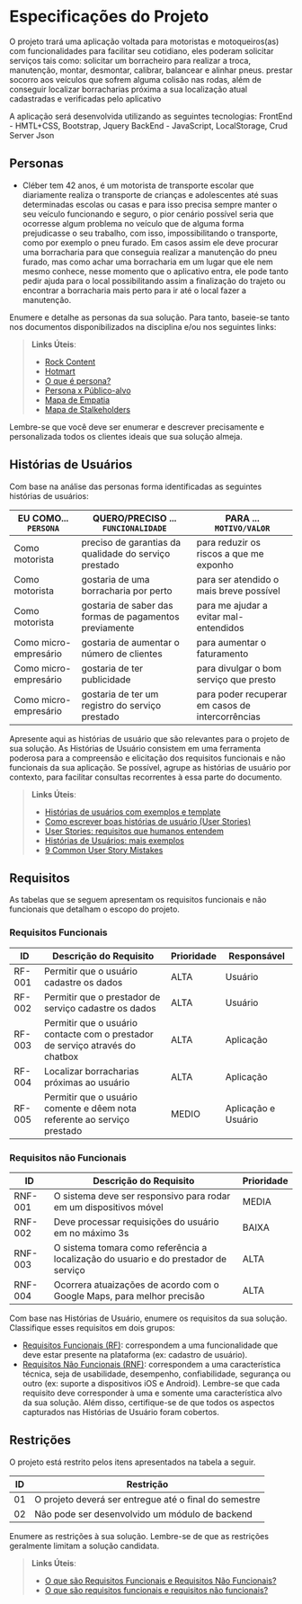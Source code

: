# Especificações do Projeto

O projeto trará uma aplicação voltada para motoristas e motoqueiros(as) com funcionalidades para facilitar seu cotidiano, eles poderam solicitar serviços tais como: solicitar um borracheiro para realizar a troca, manutenção, montar, desmontar, calibrar, balancear e alinhar pneus. prestar socorro aos veículos que sofrem alguma colisão nas rodas, além de conseguir localizar borracharias próxima a sua localização atual cadastradas e verificadas pelo aplicativo

A aplicação será desenvolvida utilizando as seguintes tecnologias:
FrontEnd - HMTL+CSS, Bootstrap, Jquery
BackEnd  - JavaScript, LocalStorage, Crud Server Json

## Personas

* Cléber tem 42 anos, é um motorista de transporte escolar que diariamente realiza o transporte de crianças e adolescentes até suas determinadas escolas ou casas e para isso precisa sempre manter o seu veículo funcionando e seguro, o pior cenário possível seria que ocorresse algum problema no veículo que de alguma forma prejudicasse o seu trabalho, com isso, impossibilitando o transporte, como por exemplo o pneu furado. Em casos assim ele deve procurar uma borracharia para que conseguia realizar a manutenção do pneu furado, mas como achar uma borracharia em um lugar que ele nem mesmo conhece, nesse momento que o aplicativo entra, ele pode tanto pedir ajuda para o local possibilitando assim a finalização do trajeto ou encontrar a borracharia mais perto para ir até o local fazer a manutenção.

Enumere e detalhe as personas da sua solução. Para tanto, baseie-se tanto nos documentos disponibilizados na disciplina e/ou nos seguintes links:

> **Links Úteis**:
> - [Rock Content](https://rockcontent.com/blog/personas/)
> - [Hotmart](https://blog.hotmart.com/pt-br/como-criar-persona-negocio/)
> - [O que é persona?](https://resultadosdigitais.com.br/blog/persona-o-que-e/)
> - [Persona x Público-alvo](https://flammo.com.br/blog/persona-e-publico-alvo-qual-a-diferenca/)
> - [Mapa de Empatia](https://resultadosdigitais.com.br/blog/mapa-da-empatia/)
> - [Mapa de Stalkeholders](https://www.racecomunicacao.com.br/blog/como-fazer-o-mapeamento-de-stakeholders/)
>
Lembre-se que você deve ser enumerar e descrever precisamente e personalizada todos os clientes ideais que sua solução almeja.

## Histórias de Usuários

Com base na análise das personas forma identificadas as seguintes histórias de usuários:

|EU COMO... `PERSONA`| QUERO/PRECISO ... `FUNCIONALIDADE` |PARA ... `MOTIVO/VALOR`                 |
|--------------------|------------------------------------|----------------------------------------|
|Como motorista  | preciso de garantias da qualidade do serviço prestado           | para reduzir os riscos a que me exponho|
|Como motorista       | gostaria de uma borracharia por perto                 | para ser atendido o mais breve possível |
|Como motorista       | gostaria de saber das formas de pagamentos previamente                 | para me ajudar a evitar mal-entendidos |
|Como micro-empresário       | gostaria de aumentar o número de clientes                | para aumentar o faturamento |
|Como micro-empresário       | gostaria de ter publicidade                | para divulgar o bom serviço que presto |
|Como micro-empresário       | gostaria de ter um registro do serviço prestado               | para poder recuperar em casos de intercorrências |

Apresente aqui as histórias de usuário que são relevantes para o projeto de sua solução. As Histórias de Usuário consistem em uma ferramenta poderosa para a compreensão e elicitação dos requisitos funcionais e não funcionais da sua aplicação. Se possível, agrupe as histórias de usuário por contexto, para facilitar consultas recorrentes à essa parte do documento.

> **Links Úteis**:
> - [Histórias de usuários com exemplos e template](https://www.atlassian.com/br/agile/project-management/user-stories)
> - [Como escrever boas histórias de usuário (User Stories)](https://medium.com/vertice/como-escrever-boas-users-stories-hist%C3%B3rias-de-usu%C3%A1rios-b29c75043fac)
> - [User Stories: requisitos que humanos entendem](https://www.luiztools.com.br/post/user-stories-descricao-de-requisitos-que-humanos-entendem/)
> - [Histórias de Usuários: mais exemplos](https://www.reqview.com/doc/user-stories-example.html)
> - [9 Common User Story Mistakes](https://airfocus.com/blog/user-story-mistakes/)

## Requisitos

As tabelas que se seguem apresentam os requisitos funcionais e não funcionais que detalham o escopo do projeto.

### Requisitos Funcionais

|ID    | Descrição do Requisito  | Prioridade | Responsável |
|------|-----------------------------------------|----| ----|
|RF-001| Permitir que o usuário cadastre os dados | ALTA | Usuário  |
|RF-002| Permitir que o prestador de serviço cadastre os dados | ALTA | Usuário |
|RF-003| Permitir que o usuário contacte com o prestador de serviço através do chatbox | ALTA | Aplicação |
|RF-004| Localizar borracharias próximas ao usuário | ALTA | Aplicação |
|RF-005| Permitir que o usuário comente e dêem nota referente ao serviço prestado | MEDIO | Aplicação e Usuário |

### Requisitos não Funcionais

|ID     | Descrição do Requisito  |Prioridade |
|-------|-------------------------|----|
|RNF-001| O sistema deve ser responsivo para rodar em um dispositivos móvel | MEDIA | 
|RNF-002| Deve processar requisições do usuário em no máximo 3s |  BAIXA | 
|RNF-003| O sistema tomara como referência a localização do usuario e do prestador de serviço | ALTA |
|RNF-004| Ocorrera atuaizações de acordo com o Google Maps, para melhor precisão | ALTA |

Com base nas Histórias de Usuário, enumere os requisitos da sua solução. Classifique esses requisitos em dois grupos:

- [Requisitos Funcionais
 (RF)](https://pt.wikipedia.org/wiki/Requisito_funcional):
 correspondem a uma funcionalidade que deve estar presente na
  plataforma (ex: cadastro de usuário).
- [Requisitos Não Funcionais
  (RNF)](https://pt.wikipedia.org/wiki/Requisito_n%C3%A3o_funcional):
  correspondem a uma característica técnica, seja de usabilidade,
  desempenho, confiabilidade, segurança ou outro (ex: suporte a
  dispositivos iOS e Android).
Lembre-se que cada requisito deve corresponder à uma e somente uma
característica alvo da sua solução. Além disso, certifique-se de que
todos os aspectos capturados nas Histórias de Usuário foram cobertos.

## Restrições

O projeto está restrito pelos itens apresentados na tabela a seguir.

|ID| Restrição                                             |
|--|-------------------------------------------------------|
|01| O projeto deverá ser entregue até o final do semestre |
|02| Não pode ser desenvolvido um módulo de backend        |


Enumere as restrições à sua solução. Lembre-se de que as restrições geralmente limitam a solução candidata.

> **Links Úteis**:
> - [O que são Requisitos Funcionais e Requisitos Não Funcionais?](https://codificar.com.br/requisitos-funcionais-nao-funcionais/)
> - [O que são requisitos funcionais e requisitos não funcionais?](https://analisederequisitos.com.br/requisitos-funcionais-e-requisitos-nao-funcionais-o-que-sao/)

